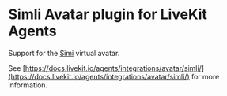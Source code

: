 # Simli Avatar plugin for LiveKit Agents

Support for the [Simi](https://simli.com/) virtual avatar.

See [https://docs.livekit.io/agents/integrations/avatar/simli/](https://docs.livekit.io/agents/integrations/avatar/simli/) for more information.

